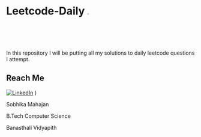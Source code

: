 
# Leetcode-Daily <img src="https://raw.githubusercontent.com/LeetCode-OpenSource/vscode-leetcode/master/resources/LeetCode.png" width=2% height=auto>
In this repository I will be putting all my solutions to daily leetcode questions I attempt.

## Reach Me
[![LinkedIn](https://img.shields.io/badge/LinkedIn-connect-blue.svg?logo=linkedin&logoColor=white)](https://www.linkedin.com/in/sobhika-mahajan-16776b1b8/) )

Sobhika Mahajan

B.Tech Computer Science

Banasthali Vidyapith



